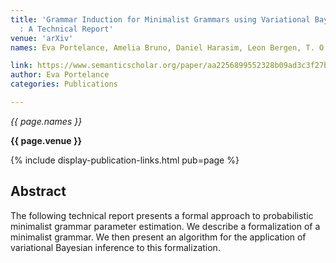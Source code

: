 ```yaml
---
title: 'Grammar Induction for Minimalist Grammars using Variational Bayesian Inference
  : A Technical Report'
venue: 'arXiv'
names: Eva Portelance, Amelia Bruno, Daniel Harasim, Leon Bergen, T. O’Donnell

link: https://www.semanticscholar.org/paper/aa2256899552328b09ad3c3f27b4f6dfc67a8a26
author: Eva Portelance
categories: Publications

---
```


*{{ page.names }}*

**{{ page.venue }}**

{% include display-publication-links.html pub=page %}

## Abstract

The following technical report presents a formal approach to probabilistic minimalist grammar parameter estimation. We describe a formalization of a minimalist grammar. We then present an algorithm for the application of variational Bayesian inference to this formalization.